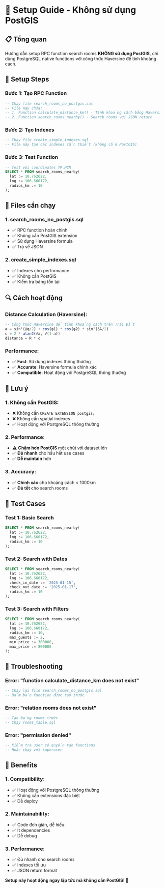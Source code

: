 # 🚀 Setup Guide - Không sử dụng PostGIS

## 📋 Tổng quan

Hướng dẫn setup RPC function search rooms **KHÔNG sử dụng PostGIS**, chỉ dùng PostgreSQL native functions với công thức Haversine để tính khoảng cách.

## 🔧 Setup Steps

### **Bước 1: Tạo RPC Function**
```sql
-- Chạy file search_rooms_no_postgis.sql
-- File này chứa:
-- 1. Function calculate_distance_km() - Tính khoảng cách bằng Haversine
-- 2. Function search_rooms_nearby() - Search rooms với JSON return
```

### **Bước 2: Tạo Indexes**
```sql
-- Chạy file create_simple_indexes.sql
-- File này tạo các indexes cần thiết (không cần PostGIS)
```

### **Bước 3: Test Function**
```sql
-- Test với coordinates TP.HCM
SELECT * FROM search_rooms_nearby(
  lat := 10.762622,
  lng := 106.660172,
  radius_km := 10
);
```

## 🎯 Files cần chạy

### **1. search_rooms_no_postgis.sql**
- ✅ RPC function hoàn chỉnh
- ✅ Không cần PostGIS extension
- ✅ Sử dụng Haversine formula
- ✅ Trả về JSON

### **2. create_simple_indexes.sql**
- ✅ Indexes cho performance
- ✅ Không cần PostGIS
- ✅ Kiểm tra bảng tồn tại

## 🔍 Cách hoạt động

### **Distance Calculation (Haversine):**
```sql
-- Công thức Haversine để tính khoảng cách trên Trái Đất
a = sin²(Δφ/2) + cos(φ1) * cos(φ2) * sin²(Δλ/2)
c = 2 * atan2(√a, √(1-a))
distance = R * c
```

### **Performance:**
- ✅ **Fast**: Sử dụng indexes thông thường
- ✅ **Accurate**: Haversine formula chính xác
- ✅ **Compatible**: Hoạt động với PostgreSQL thông thường

## 🚨 Lưu ý

### **1. Không cần PostGIS:**
- ❌ Không cần `CREATE EXTENSION postgis;`
- ❌ Không cần spatial indexes
- ✅ Hoạt động với PostgreSQL thông thường

### **2. Performance:**
- ⚠️ **Chậm hơn PostGIS** một chút với dataset lớn
- ✅ **Đủ nhanh** cho hầu hết use cases
- ✅ **Dễ maintain** hơn

### **3. Accuracy:**
- ✅ **Chính xác** cho khoảng cách < 1000km
- ✅ **Đủ tốt** cho search rooms

## 🎯 Test Cases

### **Test 1: Basic Search**
```sql
SELECT * FROM search_rooms_nearby(
  lat := 10.762622,
  lng := 106.660172,
  radius_km := 10
);
```

### **Test 2: Search with Dates**
```sql
SELECT * FROM search_rooms_nearby(
  lat := 10.762622,
  lng := 106.660172,
  check_in_date := '2025-01-15',
  check_out_date := '2025-01-17',
  radius_km := 10
);
```

### **Test 3: Search with Filters**
```sql
SELECT * FROM search_rooms_nearby(
  lat := 10.762622,
  lng := 106.660172,
  radius_km := 10,
  max_guests := 2,
  min_price := 300000,
  max_price := 800000
);
```

## 🔧 Troubleshooting

### **Error: "function calculate_distance_km does not exist"**
```sql
-- Chạy lại file search_rooms_no_postgis.sql
-- Đảm bảo function được tạo trước
```

### **Error: "relation rooms does not exist"**
```sql
-- Tạo bảng rooms trước
-- Chạy rooms_table.sql
```

### **Error: "permission denied"**
```sql
-- Kiểm tra user có quyền tạo functions
-- Hoặc chạy với superuser
```

## 🚀 Benefits

### **1. Compatibility:**
- ✅ Hoạt động với PostgreSQL thông thường
- ✅ Không cần extensions đặc biệt
- ✅ Dễ deploy

### **2. Maintainability:**
- ✅ Code đơn giản, dễ hiểu
- ✅ Ít dependencies
- ✅ Dễ debug

### **3. Performance:**
- ✅ Đủ nhanh cho search rooms
- ✅ Indexes tối ưu
- ✅ JSON return format

**Setup này hoạt động ngay lập tức mà không cần PostGIS! 🎯**
